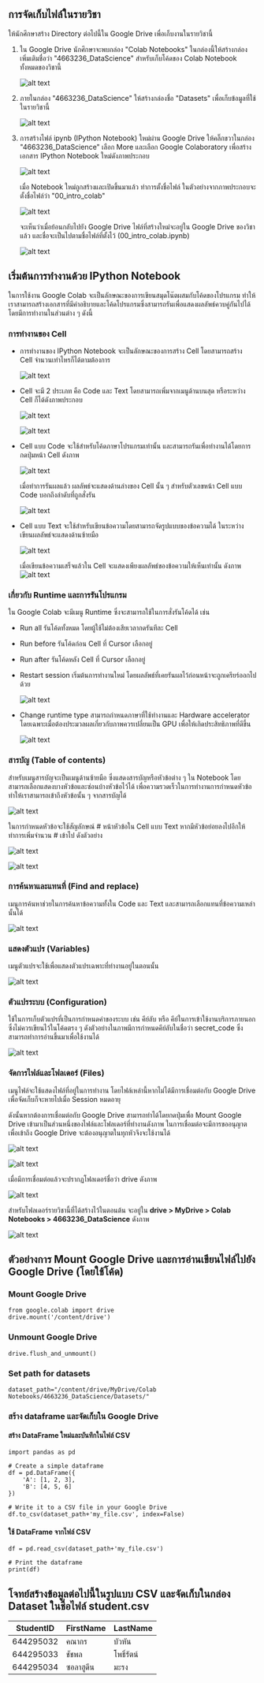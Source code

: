 
## **การจัดเก็บไฟล์ในรายวิชา**


ให้นักศึกษาสร้าง Directory ต่อไปนี้ใน Google Drive เพื่อเก็บงานในรายวิชานี้

1) ใน Google Drive นักศึกษาจะพบกล่อง "Colab Notebooks" ในกล่องนี้ให้สร้างกล่องเพิ่มเติมชื่อว่า "4663236_DataScience" สำหรับเก็บโค้ดของ Colab Notebook ทั้งหมดของวิชานี้

    ![alt text](images/01_01_ColabDirectory.png)


2) ภายในกล่อง "4663236_DataScience" ให้สร้างกล่องชื่อ "Datasets" เพื่อเก็บข้อมูลที่ใช้ในรายวิชานี้

    ![alt text](images/01_02_Datasets.png)

3) การสร้างไฟล์ ipynb (IPython Notebook) ใหม่ผ่าน Google Drive ให้คลิ๊กขวาในกล่อง "4663236_DataScience" เลือก More และเลือก Google Colaboratory เพื่อสร้างเอกสาร IPython Notebook ใหม่ดังภาพประกอบ

    ![alt text](images/01_03_new_nb.png)

    เมื่อ Notebook ใหม่ถูกสร้างและเปิดขึ้นมาแล้ว ทำการตั้งชื่อไฟล์ ในตัวอย่างจากภาพประกอบจะตั้งชื่อไฟล์ว่า "00_intro_colab"

    ![alt text](images/01_04_name_notebook.png)
    
    จะเห็นว่าเมื่อย้อนกลับไปยัง Google Drive ไฟล์ที่สร้างใหม่จะอยู่ใน Google Drive ของวิชาแล้ว และชื่อจะเป็นไปตามชื่อไฟล์ที่ตั้งไว้ (00_intro_colab.ipynb)

    ![alt text](images/01_05_show_change_in_drive.png)

## **เริ่มต้นการทำงานด้วย IPython Notebook**
ในการใช้งาน Google Colab จะเป็นลักษณะของการเขียนสมุดโน๊ตผสมกับโค้ดของโปรแกรม ทำให้เราสามารถสร้างเอกสารที่มีคำอธิบายและโค้ดโปรแกรมซึ่งสามารถรันเพื่อแสดงผลลัพธ์ควบคู่กันไปได้ โดยมีการทำงานในส่วนต่าง ๆ ดังนี้

### การทำงานของ Cell
* การทำงานของ IPython Notebook จะเป็นลักษณะของการสร้าง Cell โดยสามารถสร้าง Cell จำนวนเท่าไหรก็ได้ตามต้องการ

    ![alt text](images/01_06_cell_0.png)

* Cell จะมี 2 ประเภท คือ Code และ Text โดยสามารถเพิ่มจากเมนูด้านบนสุด หรือระหว่าง Cell ก็ได้ดังภาพประกอบ

    ![alt text](images/01_06_cell_1.png)

    ![alt text](images/01_06_cell_2.png)

* Cell แบบ Code จะใช้สำหรับโค้ดภาษาโปรแกรมเท่านั้น และสามารถรันเพื่อทำงานได้โดยการกดปุ่มหน้า Cell ดังภาพ

    ![alt text](images/01_06_cell_3.png)

    เมื่อทำการรันผลแล้ว ผลลัพธ์จะแสดงด้านล่างของ Cell นั้น ๆ สำหรับตัวเลขหน้า Cell แบบ Code บอกถึงลำดับที่ถูกสั่งรัน

    ![alt text](images/01_06_cell_4.png)

* Cell แบบ Text จะใช้สำหรับเขียนข้อความโดยสามารถจัดรูปแบบของข้อความได้ ในระหว่างเขียนผลลัพธ์จะแสดงด้านซ้ายมือ

    ![alt text](images/01_06_cell_5.png)

    เมื่อเขียนข้อความเสร็จแล้วใน Cell จะแสดงเพียงผลลัพธ์ของข้อความให้เห็นเท่านั้น ดังภาพ
    ![alt text](images/01_06_cell_6.png)

### เกี่ยวกับ Runtime และการรันโปรแกรม
ใน Google Colab จะมีเมนู Runtime ซึ่งจะสามารถใช้ในการสั่งรันโค้ดได้ เช่น 
* Run all รันโค้ดทั้งหมด โดยผู้ใช้ไม่ต้องเสียเวลากดรันทีละ Cell 
* Run before รันโค้ดก่อน Cell ที่ Cursor เลือกอยู่ 
* Run after รันโค้ดหลัง Cell ที่ Cursor เลือกอยู่ 
* Restart session เริ่มต้นการทำงานใหม่ โดยผลลัพธ์ที่เคยรันผลไว้ก่อนหน้าจะถูกเครียร์ออกไปด้วย 

    ![alt text](images/01_07_runtime_1.png)

* Change runtime type สามารถกำหนดภาษาที่ใช้ทำงานและ Hardware accelerator โดยเฉพาะเมื่อต้องประมวลผลเกี่ยวกับภาพควรเปลี่ยนเป็น GPU เพื่อให้เกิดประสิทธิภาพที่ดีขึ้น

    ![alt text](images/01_07_runtime_2.png)

### สารบัญ (Table of contents)
สำหรับเมนูสารบัญจะเป็นเมนูด้านซ้ายมือ ซึ่งแสดงสารบัญหรือหัวข้อต่าง ๆ ใน Notebook โดยสามารถเลือกแสดงบางหัวข้อและซ่อนบ้างหัวข้อไว้ได้ เพื่อความรวดเร็วในการทำงานการกำหนดหัวข้อทำให้เราสามารถเข้าถึงหัวข้อนั้น ๆ จากสารบัญได้

![alt text](images/01_08_content_1.png)

ในการกำหนดหัวข้อจะใช้สัญลักษณ์ # หน้าหัวข้อใน Cell แบบ Text หากมีหัวข้อย่อยลงไปอีกให้ทำการเพิ่มจำนวน # เข้าไป ดังตัวอย่าง

![alt text](images/01_08_content_2.png)

![alt text](images/01_08_content_3.png)

### การค้นหาและแทนที่ (Find and replace)
เมนูการค้นหาช่วยในการค้นหาข้อความทั้งใน Code และ Text และสามารถเลือกแทนที่ข้อความเหล่านั้นได้

![alt text](images/01_09_find.png)

### แสดงตัวแปร (Variables)
เมนูตัวแปรจะใช้เพื่อแสดงตัวแปรเฉพาะที่ทำงานอยู่ในตอนนั้น

![alt text](images/01_10_variables.png)

### ตัวแปรระบบ (Configuration)
ใช้ในการเก็บตัวแปรที่เป็นการกำหนดค่าของระบบ เช่น คีย์ลับ หรือ คีย์ในการเข้าใช้งานบริการภายนอก ซึ่งไม่ควรเขียนไว้ในโค้ดตรง ๆ ดังตัวอย่างในภาพมีการกำหนดคีย์ลับในชื่อว่า secret_code ซึ่งสามารถทำการอ่านขึ้นมาเพื่อใช้งานได้

![alt text](images/01_11_config.png)


### จัดการไฟล์และโฟลเดอร์ (Files)
เมนูไฟล์จะใช้แสดงไฟล์ที่อยู่ในการทำงาน โดยไฟล์เหล่านี้หากไม่ได้มีการเชื่อมต่อกับ Google Drive เพื่อจัดเก็บก็จะหายไปเมื่อ Session หมดอายุ

ดังนั้นหากต้องการเชื่อมต่อกับ Google Drive สามารถทำได้โดยกดปุ่มเพื่อ Mount Google Drive เข้ามาเป็นส่วนหนึ่งของไฟล์และโฟลเดอร์ที่ทำงานดังภาพ ในการเชื่อมต่อจะมีการขออนุญาตเพื่อเข้าถึง Google Drive จะต้องอนุญาตในทุกหัวจึงจะใช้งานได้

![alt text](images/01_12_files_1.png)

![alt text](images/01_12_files_2.png)

เมื่อมีการเชื่อมต่อแล้วจะปรากฏโฟลเดอร์ชื่อว่า drive ดังภาพ

![alt text](images/01_12_files_3.png)

สำหรับโฟลเดอร์รายวิชานี้ที่ได้สร้างไว้ในตอนต้น จะอยู่ใน <b>drive > MyDrive > Colab Notebooks > 4663236_DataScience</b> ดังภาพ

![alt text](images/01_12_files_4.png)


## **ตัวอย่างการ Mount Google Drive และการอ่านเขียนไฟล์ไปยัง Google Drive (โดยใช้โค้ด)**


### Mount Google Drive
```
from google.colab import drive
drive.mount('/content/drive')
```


### Unmount Google Drive
```
drive.flush_and_unmount()
```



### Set path for datasets
```
dataset_path="/content/drive/MyDrive/Colab Notebooks/4663236_DataScience/Datasets/"
```


### สร้าง dataframe และจัดเก็บใน Google Drive 

#### สร้าง DataFrame ใหม่และบันทึกในไฟล์ CSV
```
import pandas as pd

# Create a simple dataframe
df = pd.DataFrame({
    'A': [1, 2, 3],
    'B': [4, 5, 6]
})

# Write it to a CSV file in your Google Drive
df.to_csv(dataset_path+'my_file.csv', index=False)
```



#### ใช้ DataFrame จากไฟล์ CSV

```
df = pd.read_csv(dataset_path+'my_file.csv')

# Print the dataframe
print(df)
```

## **โจทย์สร้างข้อมูลต่อไปนี้ในรูปแบบ CSV และจัดเก็บในกล่อง Dataset ในชื่อไฟล์ student.csv**

| **StudentID**  | **FirstName** | **LastName** |
| ------------- | ------------- | ------------- |
| 644295032  | คณากร | บัวหัน |
| 644295033 | ชัชพล  | โพธิ์รัตน์ |
| 644295034 | ซอลาฮูดีน |  มะรง |

